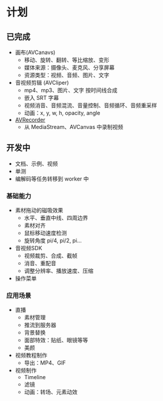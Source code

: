 # 计划

## 已完成

- 画布(AVCanavs)
  - 移动、旋转、翻转、等比缩放、变形
  - 媒体来源：摄像头、麦克风、分享屏幕
  - 资源类型：视频、音频、图片、文字
- 音视频剪辑 (AVCliper)
  - mp4、mp3、图片、文字 按时间线合成 
  - 嵌入 SRT 字幕
  - 视频消音、音频混流、音量控制、音频循环、音频重采样
  - 动画：x, y, w, h, opacity, angle
- [AVRecorder](packages/av-recorder/README.md)
  - 从 MediaStream、AVCanvas 中录制视频

## 开发中
- 文档、示例、视频
- 单测
- 编解码等任务转移到 worker 中

### 基础能力 
- 素材拖动的磁吸效果  
  - 水平、垂直中线、四周边界
  - 素材对齐
  - 鼠标移动速度检测
  - 旋转角度 pi/4, pi/2, pi...
- 音视频SDK
  - 视频裁剪、合成、截帧
  - 消音、重配音
  - 调整分辨率、播放速度、压缩
- 操作菜单

### 应用场景
- 直播
  - 素材管理
  - 推流到服务器  
  - 背景替换
  - 面部特效：贴纸、眼镜等等
  - 美颜
- 视频教程制作
  - 导出：MP4、GIF
- 视频制作
  - Timeline
  - 滤镜
  - 动画：转场、元素动效

